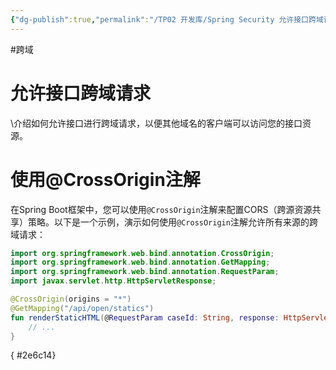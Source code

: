 ```yaml
---
{"dg-publish":true,"permalink":"/TP02 开发库/Spring Security 允许接口跨域请求/","dgPassFrontmatter":true,"created":"2023-09-11T15:10:24.852+08:00","updated":"2024-06-01T10:50:08.554+08:00"}
---
```


#跨域
# 允许接口跨域请求

\介绍如何允许接口进行跨域请求，以便其他域名的客户端可以访问您的接口资源。

# 使用@CrossOrigin注解

在Spring Boot框架中，您可以使用`@CrossOrigin`注解来配置CORS（跨源资源共享）策略。以下是一个示例，演示如何使用`@CrossOrigin`注解允许所有来源的跨域请求：

```kotlin
import org.springframework.web.bind.annotation.CrossOrigin;
import org.springframework.web.bind.annotation.GetMapping;
import org.springframework.web.bind.annotation.RequestParam;
import javax.servlet.http.HttpServletResponse;

@CrossOrigin(origins = "*")
@GetMapping("/api/open/statics")
fun renderStaticHTML(@RequestParam caseId: String, response: HttpServletResponse) {
    // ...
}
```
{ #2e6c14}

